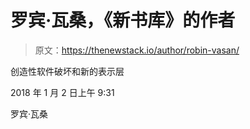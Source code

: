 # 罗宾·瓦桑，《新书库》的作者

> 原文：<https://thenewstack.io/author/robin-vasan/>

创造性软件破坏和新的表示层

2018 年 1 月 2 日上午 9:31

罗宾·瓦桑